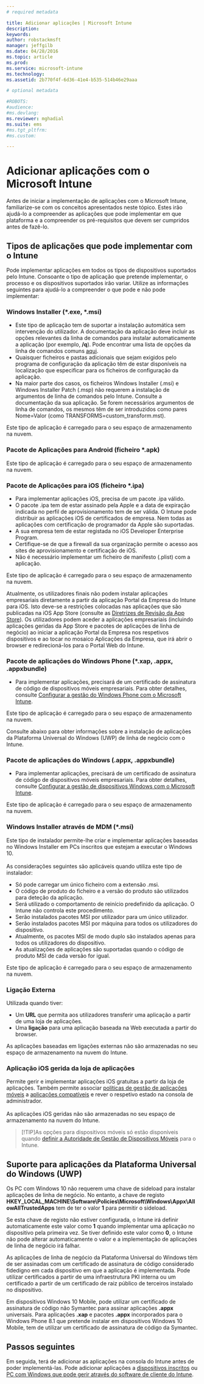 ```yaml
---
# required metadata

title: Adicionar aplicações | Microsoft Intune
description:
keywords:
author: robstackmsft
manager: jeffgilb
ms.date: 04/28/2016
ms.topic: article
ms.prod:
ms.service: microsoft-intune
ms.technology:
ms.assetid: 2b770f4f-6d36-41e4-b535-514b46e29aaa

# optional metadata

#ROBOTS:
#audience:
#ms.devlang:
ms.reviewer: mghadial
ms.suite: ems
#ms.tgt_pltfrm:
#ms.custom:

---
```


# Adicionar aplicações com o Microsoft Intune
Antes de iniciar a implementação de aplicações com o Microsoft Intune, familiarize-se com os conceitos apresentados neste tópico. Estes irão ajudá-lo a compreender as aplicações que pode implementar em que plataforma e a compreender os pré-requisitos que devem ser cumpridos antes de fazê-lo.

## Tipos de aplicações que pode implementar com o Intune
Pode implementar aplicações em todos os tipos de dispositivos suportados pelo Intune. Consoante o tipo de aplicação que pretende implementar, o processo e os dispositivos suportados irão variar. Utilize as informações seguintes para ajudá-lo a compreender o que pode e não pode implementar:


### **Windows Installer (&#42;.exe, &#42;.msi)**
- Este tipo de aplicação tem de suportar a instalação automática sem intervenção do utilizador. A documentação da aplicação deve incluir as opções relevantes da linha de comandos para instalar automaticamente a aplicação (por exemplo, **/q**). Pode encontrar uma lista de opções da linha de comandos comuns [aqui](https://support.microsoft.com/en-us/kb/227091).
- Quaisquer ficheiros e pastas adicionais que sejam exigidos pelo programa de configuração da aplicação têm de estar disponíveis na localização que especificar para os ficheiros de configuração da aplicação.
- Na maior parte dos casos, os ficheiros Windows Installer (.msi) e Windows Installer Patch (.msp) não requerem a instalação de argumentos de linha de comandos pelo Intune. Consulte a documentação da sua aplicação. Se forem necessários argumentos de linha de comandos, os mesmos têm de ser introduzidos como pares Nome=Valor (como TRANSFORMS=custom_transform.mst).

Este tipo de aplicação é carregado para o seu espaço de armazenamento na nuvem.
### **Pacote de Aplicações para Android (ficheiro &#42;.apk)**
Este tipo de aplicação é carregado para o seu espaço de armazenamento na nuvem.
### **Pacote de Aplicações para iOS (ficheiro &#42;.ipa)**
- Para implementar aplicações iOS, precisa de um pacote .ipa válido.
- O pacote .ipa tem de estar assinado pela Apple e a data de expiração indicada no perfil de aprovisionamento tem de ser válida. O Intune pode distribuir as aplicações iOS de certificados de empresa. Nem todas as aplicações com certificação de programador da Apple são suportadas.
- A sua empresa tem de estar registada no iOS Developer Enterprise Program.
- Certifique-se de que a firewall da sua organização permite o acesso aos sites de aprovisionamento e certificação de iOS.
- Não é necessário implementar um ficheiro de manifesto (.plist) com a aplicação.

Este tipo de aplicação é carregado para o seu espaço de armazenamento na nuvem.

Atualmente, os utilizadores finais não podem instalar aplicações empresariais diretamente a partir da aplicação Portal da Empresa do Intune para iOS. Isto deve-se a restrições colocadas nas aplicações que são publicadas na iOS App Store (consulte as [Diretrizes de Revisão da App Store](https://developer.apple.com/app-store/review/guidelines/)). Os utilizadores podem aceder a aplicações empresariais (incluindo aplicações geridas da App Store e pacotes de aplicações de linha de negócio) ao iniciar a aplicação Portal da Empresa nos respetivos dispositivos e ao tocar no mosaico Aplicações da Empresa, que irá abrir o browser e redirecioná-los para o Portal Web do Intune.

### **Pacote de aplicações do Windows Phone (&#42;.xap, .appx, .appxbundle)**
- Para implementar aplicações, precisará de um certificado de assinatura de código de dispositivos móveis empresariais. Para obter detalhes, consulte [Configurar a gestão do Windows Phone com o Microsoft Intune](set-up-windows-phone-management-with-microsoft-intune.md).

Este tipo de aplicação é carregado para o seu espaço de armazenamento na nuvem.

Consulte abaixo para obter informações sobre a instalação de aplicações da Plataforma Universal do Windows (UWP) de linha de negócio com o Intune.

### **Pacote de aplicações do Windows (.appx, .appxbundle)**
- Para implementar aplicações, precisará de um certificado de assinatura de código de dispositivos móveis empresariais. Para obter detalhes, consulte [Configurar a gestão de dispositivos Windows com o Microsoft Intune](set-up-windows-device-management-with-microsoft-intune.md).

Este tipo de aplicação é carregado para o seu espaço de armazenamento na nuvem.
### **Windows Installer através de MDM (&#42;.msi)**
Este tipo de instalador permite-lhe criar e implementar aplicações baseadas no Windows Installer em PCs inscritos que estejam a executar o Windows 10.<br /><br />As considerações seguintes são aplicáveis quando utiliza este tipo de instalador:
- Só pode carregar um único ficheiro com a extensão .msi.
- O código de produto do ficheiro e a versão do produto são utilizados para deteção da aplicação.
- Será utilizado o comportamento de reinício predefinido da aplicação. O Intune não controla este procedimento.
- Serão instalados pacotes MSI por utilizador para um único utilizador.
- Serão instalados pacotes MSI por máquina para todos os utilizadores do dispositivo.
- Atualmente, os pacotes MSI de modo duplo são instalados apenas para todos os utilizadores do dispositivo.
- As atualizações de aplicações são suportadas quando o código de produto MSI de cada versão for igual.

Este tipo de aplicação é carregado para o seu espaço de armazenamento na nuvem.
### **Ligação Externa**
Utilizada quando tiver:
- Um **URL** que permita aos utilizadores transferir uma aplicação a partir de uma loja de aplicações.
- Uma **ligação** para uma aplicação baseada na Web executada a partir do browser.

As aplicações baseadas em ligações externas não são armazenadas no seu espaço de armazenamento na nuvem do Intune.
### **Aplicação iOS gerida da loja de aplicações**
Permite gerir e implementar aplicações iOS gratuitas a partir da loja de aplicações. Também permite associar [políticas de gestão de aplicações móveis](configure-and-deploy-mobile-application-management-policies-in-the-microsoft-intune-console.md) a [aplicações compatíveis](https://www.microsoft.com/en-us/server-cloud/products/microsoft-intune/partners.aspx) e rever o respetivo estado na consola de administrador.<br /><br />As aplicações iOS geridas não são armazenadas no seu espaço de armazenamento na nuvem do Intune.
> [!TIP]As opções para dispositivos móveis só estão disponíveis quando [definir a Autoridade de Gestão de Dispositivos Móveis](get-ready-to-enroll-devices-in-microsoft-intune.md) para o Intune.

## Suporte para aplicações da Plataforma Universal do Windows (UWP)
Os PC com Windows 10 não requerem uma chave de sideload para instalar aplicações de linha de negócio. No entanto, a chave de registo **HKEY_LOCAL_MACHINE\Software\Policies\Microsoft\Windows\Appx\AllowAllTrustedApps** tem de ter o valor **1** para permitir o sideload.

Se esta chave de registo não estiver configurada, o Intune irá definir automaticamente este valor como **1** quando implementar uma aplicação no dispositivo pela primeira vez. Se tiver definido este valor como **0**, o Intune não pode alterar automaticamente o valor e a implementação de aplicações de linha de negócio irá falhar.

As aplicações de linha de negócio da Plataforma Universal do Windows têm de ser assinadas com um certificado de assinatura de código considerado fidedigno em cada dispositivo em que a aplicação é implementada. Pode utilizar certificados a partir de uma infraestrutura PKI interna ou um certificado a partir de um certificado de raiz público de terceiros instalado no dispositivo.

Em dispositivos Windows 10 Mobile, pode utilizar um certificado de assinatura de código não Symantec para assinar aplicações **.appx** universais. Para aplicações **.xap** e pacotes **.appx** incorporados para o Windows Phone 8.1 que pretende instalar em dispositivos Windows 10 Mobile, tem de utilizar um certificado de assinatura de código da Symantec.

## Passos seguintes 

Em seguida, terá de adicionar as aplicações na consola do Intune antes de poder implementá-las. Pode adicionar aplicações a [dispositivos inscritos](add-apps-for-mobile-devices-in-microsoft-intune.md) ou [PC com Windows que pode gerir através do software de cliente do Intune](add-apps-for-windows-pcs-in-microsoft-intune.md).

<!--HONumber=Jun16_HO2-->


